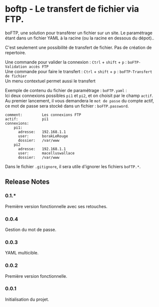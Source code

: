 # boftp - Le transfert de fichier via FTP.

boFTP, une solution pour transférer un fichier sur un site.
Le paramétrage étant dans un fichier YAML à la racine (ou la racine en dessous du dépot)..

C'est seulement une possibilité de transfert de fichier. Pas de création de repertoire.

Une commande pour valider la connexion : `Ctrl` + `shift` + `p` : `boFTP-Validation accès FTP`    
Une commande pour faire le transfert : `Ctrl` + `shift` + `p` : `boFTP-Transfert de fichier`    
Un menu contextuel permet aussi le transfert


Exemple de contenu du fichier de paramétrage : `boFTP.yaml` :     
Ici deux connexions possibles `pi1` et `pi2`, et on choisit par le champ `actif`.     
Au premier lancement, il vous demandera le `mot de passe` du compte actif, ce mot de passe sera stocké dans un fichier : `boFTP.password`.

```
comment:         Les connexions FTP
actif:           pi1
connexions:
    pi1:
      adresse:   192.168.1.1
      user:      borakLeRouge
      dossier:   /var/www
    pi2
      adresse:   192.168.1.1
      user:      macelluswallace
      dossier:   /var/www
```

Dans le fichier `.gitignore`, il sera utile d'ignorer les fichiers `boFTP.*`.

## Release Notes

### 0.1.*

Première version fonctionnelle avec ses retouches.

### 0.0.4

Gestion du mot de passe.

### 0.0.3

YAML multicible.

### 0.0.2

Première version fonctionnelle.

### 0.0.1

Initialisation du projet.

